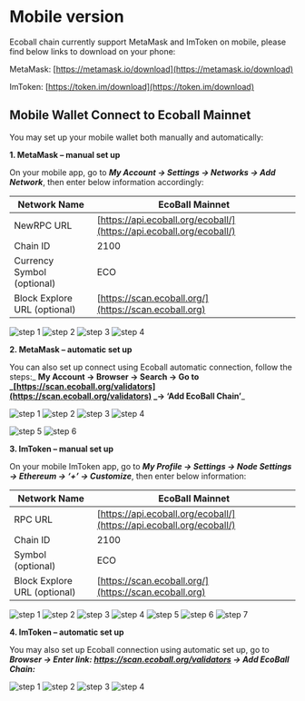 # Mobile version

Ecoball chain currently support MetaMask and ImToken on mobile, please find below links to download on your phone:

MetaMask: [https://metamask.io/download](https://metamask.io/download)

ImToken: [https://token.im/download](https://token.im/download)

## Mobile Wallet Connect to Ecoball Mainnet

You may set up your mobile wallet both manually and automatically:

**1.      MetaMask – manual set up**

On your mobile app, go to _**My Account → Settings → Networks → Add Network**_, then enter below information accordingly:

| Network Name                 | EcoBall Mainnet                                                      |
| ---------------------------- | -------------------------------------------------------------------- |
| NewRPC URL                   | [https://api.ecoball.org/ecoball/](https://api.ecoball.org/ecoball/) |
| Chain ID                     | 2100                                                                 |
| Currency Symbol (optional)   | ECO                                                                  |
| Block Explore URL (optional) | [https://scan.ecoball.org/](https://scan.ecoball.org)                |

![step 1](<../.gitbook/assets/1 (2).jpg>) ![step 2](<../.gitbook/assets/2 (1).jpg>) ![step 3](<../.gitbook/assets/3 (1).jpg>) ![step 4](../.gitbook/assets/4.jpg)

**2.      MetaMask – automatic set up**

You can also set up connect using Ecoball automatic connection, follow the steps:_ **My Account → Browser → Search → Go to **_[https://scan.ecoball.org/validators](https://scan.ecoball.org/validators) _**→ ‘Add EcoBall Chain’**_

![step 1](<../.gitbook/assets/1 (1).jpg>) ![step 2](<../.gitbook/assets/A1 (1).jpg>) ![step 3](<../.gitbook/assets/A2 (1).jpg>) ![step 4](../.gitbook/assets/A3.jpg)

![step 5](../.gitbook/assets/A6.jpg) ![step 6](../.gitbook/assets/A7.jpg)

**3.      ImToken – manual set up**

On your mobile ImToken app, go to _**My Profile → Settings → Node Settings → Ethereum → ‘+’ → Customize**_, then enter below information:

| Network Name                 | EcoBall Mainnet                                                      |
| ---------------------------- | -------------------------------------------------------------------- |
| RPC URL                      | [https://api.ecoball.org/ecoball/](https://api.ecoball.org/ecoball/) |
| Chain ID                     | 2100                                                                 |
| Symbol (optional)            | ECO                                                                  |
| Block Explore URL (optional) | [https://scan.ecoball.org/](https://scan.ecoball.org)                |

![step 1](../.gitbook/assets/1.jpg) ![step 2](../.gitbook/assets/2.jpg) ![step 3](../.gitbook/assets/3.jpg) ![step 4](<../.gitbook/assets/4 (1).jpg>) ![step 5](../.gitbook/assets/5.jpg) ![step 6](../.gitbook/assets/6.jpg) ![step 7](../.gitbook/assets/7.jpg)

&#x20;

**4.      ImToken – automatic set up**

You may also set up Ecoball connection using automatic set up, go to _**Browser → Enter link: **_https://scan.ecoball.org/validators_** → Add EcoBall Chain:**_

![step 1](../.gitbook/assets/A1.jpg) ![step 2](<../.gitbook/assets/A3 (1).jpg>) ![step 3](../.gitbook/assets/A4.jpg) ![step 4](<../.gitbook/assets/A5 (1).jpg>)

&#x20;

&#x20;





